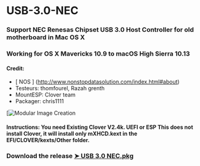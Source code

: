 # USB-3.0-NEC


### Support NEC Renesas Chipset USB 3.0 Host Controller for old motherboard in Mac OS X

### Working for OS X Mavericks 10.9 to macOS High Sierra 10.13


#### Credit:
- [ NOS ] (http://www.nonstopdatasolution.com/index.html#about)
- Testeurs: thomfourel, Razah grenth
- MountESP: Clover team
- Packager: chris1111



[![Modular Image Creation](https://i62.servimg.com/u/f62/18/50/18/69/captu471.png)
  

#### Instructions: You need Existing Clover V2.4k. UEFI or ESP This does not install Clover, it will install only mXHCD.kext in the EFI/CLOVER/kexts/Other folder.

### Download the release [➤ USB 3.0 NEC.pkg ](https://github.com/chris1111/USB-3.0-NEC/releases/tag/V1)